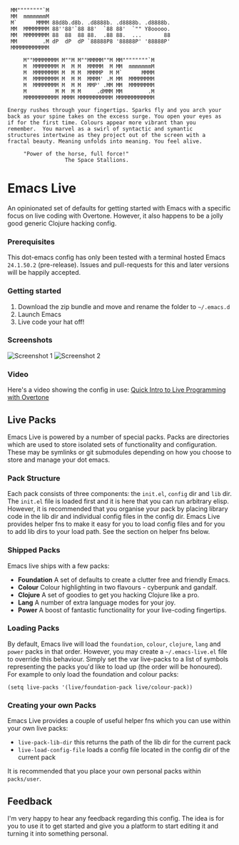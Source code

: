      MM""""""""`M
     MM  mmmmmmmM
     M`      MMMM 88d8b.d8b. .d8888b. .d8888b. .d8888b.
     MM  MMMMMMMM 88''88'`88 88'  `88 88'  `"" Y8ooooo.
     MM  MMMMMMMM 88  88  88 88.  .88 88.  ...       88
     MM        .M dP  dP  dP `88888P8 '88888P' '88888P'
     MMMMMMMMMMMM

         M""MMMMMMMM M""M M""MMMMM""M MM""""""""`M
         M  MMMMMMMM M  M M  MMMMM  M MM  mmmmmmmM
         M  MMMMMMMM M  M M  MMMMP  M M`      MMMM
         M  MMMMMMMM M  M M  MMMM' .M MM  MMMMMMMM
         M  MMMMMMMM M  M M  MMP' .MM MM  MMMMMMMM
         M         M M  M M     .dMMM MM        .M
         MMMMMMMMMMM MMMM MMMMMMMMMMM MMMMMMMMMMMM

    Energy rushes through your fingertips. Sparks fly and you arch your
    back as your spine takes on the excess surge. You open your eyes as
    if for the first time. Colours appear more vibrant than you
    remember.  You marvel as a swirl of syntactic and symantic
    structures intertwine as they project out of the screen with a
    fractal beauty. Meaning unfolds into meaning. You feel alive.

         "Power of the horse, full force!"
                      The Space Stallions.

# Emacs Live

An opinionated set of defaults for getting started with Emacs with a specific focus on live coding with Overtone. However, it also happens to be a jolly good generic Clojure hacking config.

### Prerequisites

This dot-emacs config has only been tested with a terminal hosted Emacs ` 24.1.50.2` (pre-release). Issues and pull-requests for this and later versions will be happily accepted.

### Getting started

1. Download the zip bundle and move and rename the folder to `~/.emacs.d`
2. Launch Emacs
3. Live code your hat off!

### Screenshots

<img src="https://github.com/downloads/overtone/live-coding-emacs/live-coding-config-in-use.png" alt="Screenshot 1" title="Live Coding Config Screenshot 1" />

<img src="https://github.com/downloads/overtone/live-coding-emacs/live-coding-config-in-use-2.png" alt="Screenshot 2" title="Live Coding Config Screenshot 2" />

### Video

Here's a video showing the config in use: [Quick Intro to Live Programming with Overtone](http://vimeo.com/22798433)


## Live Packs

Emacs Live is powered by a number of special packs. Packs are
directories which are used to store isolated sets of functionality and
configuration. These may be symlinks or git submodules depending on
how you choose to store and manage your dot emacs.

### Pack Structure

Each pack consists of three components: the `init.el`, `config` dir
and `lib` dir. The `init.el` file is loaded first and it is here that
you can run arbitrary elisp. However, it is recommended that you
organise your pack by placing library code in the lib dir and
individual config files in the config dir. Emacs Live provides helper
fns to make it easy for you to load config files and for you to add
lib dirs to your load path. See the section on helper fns below.

### Shipped Packs


Emacs live ships with a few packs:
* **Foundation** A set of defaults to create a clutter free and friendly Emacs.
* **Colour** Colour highlighting in two flavours - cyberpunk and gandalf.
* **Clojure** A set of goodies to get you hacking Clojure like a pro.
* **Lang** A number of extra language modes for your joy.
* **Power** A boost of fantastic functionality for your live-coding fingertips.

### Loading Packs

By default, Emacs live will load the `foundation`, `colour`,
`clojure`, `lang` and `power` packs in that order. However, you may
create a `~/.emacs-live.el` file to override this behaviour. Simply set
the var live-packs to a list of symbols representing the packs you'd
like to load up (the order will be honoured). For example to only load
the foundation and colour packs:

    (setq live-packs '(live/foundation-pack live/colour-pack))

### Creating your own Packs

Emacs Live provides a couple of useful helper fns which you can use
within your own live packs:

* `live-pack-lib-dir` this returns the path of the lib dir for the current pack
* `live-load-config-file` loads a config file located in the config dir of the current pack

It is recommended that you place your own personal packs within `packs/user`.


## Feedback

I'm very happy to hear any feedback regarding this config. The idea is
for you to use it to get started and give you a platform to start
editing it and turning it into something personal.
